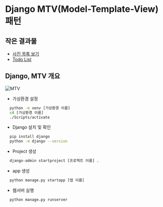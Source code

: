 # Django MTV(Model-Template-View)패턴
## 작은 결과물
* [사진 목록 보기]()
* [Todo List]()
## Django, MTV 개요
![MTV](https://github.com/user-attachments/assets/308666a3-7616-4aa9-83cc-ebb96a926231)
* 가상환경 설정
```bash
  python -m venv [가상환경 이름]
  cd [가상환경 이름]
  ./Scripts/activate
```
* Django 설치 및 확인
```bash
  pip install django
  python -m django --version
```
* Project 생성
```bash
  django-admin startproject [프로젝트 이름] .
```
* app 생성
```bash
  python manage.py startapp [앱 이름]
```
* 웹서버 실행
```bash
  python manage.py runserver
```
